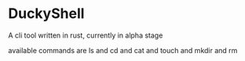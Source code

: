 # DuckyShell
A cli tool written in rust, currently in alpha stage

available commands are ls and cd and cat and touch and mkdir and rm
